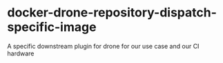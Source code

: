# docker-drone-repository-dispatch-specific-image
A specific downstream plugin for drone for our use case and our CI hardware
